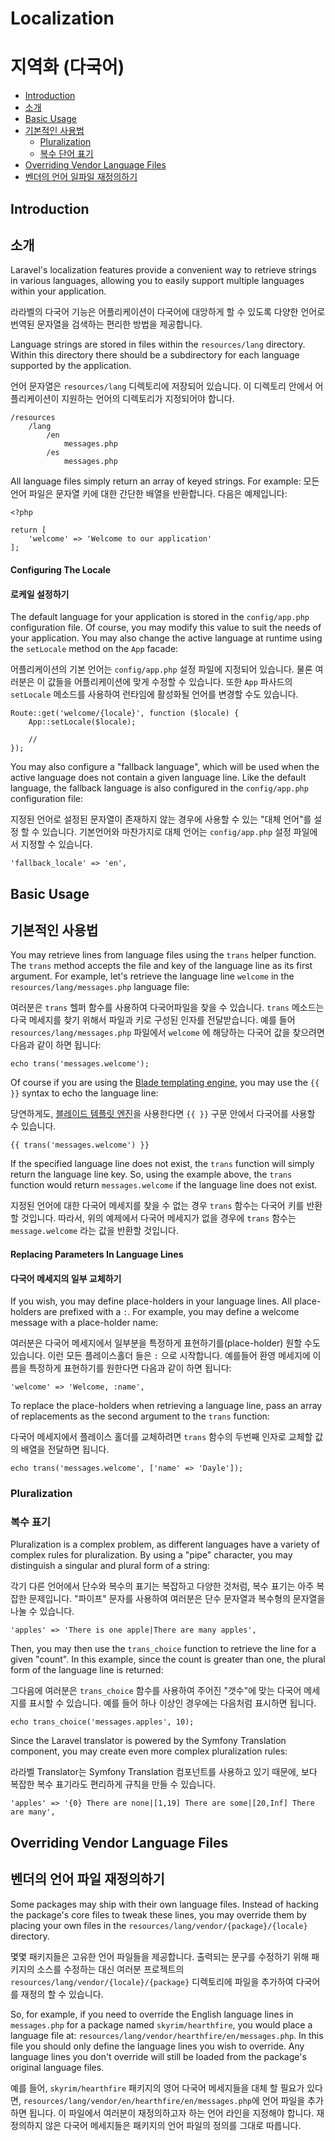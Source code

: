 # Localization
# 지역화 (다국어)

- [Introduction](#introduction)
- [소개](#introduction)
- [Basic Usage](#basic-usage)
- [기본적인 사용법](#basic-usage)
    - [Pluralization](#pluralization)
    - [복수 단어 표기](#pluralization)
- [Overriding Vendor Language Files](#overriding-vendor-language-files)
- [벤더의 언어 일파일 재정의하기](#overriding-vendor-language-files)

<a name="introduction"></a>
## Introduction
## 소개

Laravel's localization features provide a convenient way to retrieve strings in various languages, allowing you to easily support multiple languages within your application.

라라벨의 다국어 기능은 어플리케이션이 다국어에 대앙하게 할 수 있도록 다양한 언어로 번역된 문자열을 검색하는 편리한 방법을 제공합니다.

Language strings are stored in files within the `resources/lang` directory. Within this directory there should be a subdirectory for each language supported by the application. 

언어 문자열은 `resources/lang` 디렉토리에 저장되어 있습니다. 이 디렉토리 안에서 어플리케이션이 지원하는 언어의 디렉토리가 지정되어야 합니다. 

    /resources
        /lang
            /en
                messages.php
            /es
                messages.php

All language files simply return an array of keyed strings. For example:
모든 언어 파일은 문자열 키에 대한 간단한 배열을 반환합니다. 다음은 예제입니다:

    <?php

    return [
        'welcome' => 'Welcome to our application'
    ];

#### Configuring The Locale
#### 로케일 설정하기

The default language for your application is stored in the `config/app.php` configuration file. Of course, you may modify this value to suit the needs of your application. You may also change the active language at runtime using the `setLocale` method on the `App` facade:

어플리케이션의 기본 언어는 `config/app.php` 설정 파일에 지정되어 있습니다. 물론 여러분은 이 값들을 어플리케이션에 맞게 수정할 수 있습니다. 또한 `App` 파사드의 `setLocale` 메소드를 사용하여 런타임에 활성화될 언어를 변경할 수도 있습니다.  

    Route::get('welcome/{locale}', function ($locale) {
        App::setLocale($locale);

        //
    });

You may also configure a "fallback language", which will be used when the active language does not contain a given language line. Like the default language, the fallback language is also configured in the `config/app.php` configuration file: 

지정된 언어로 설정된 문자열이 존재하지 않는 경우에 사용할 수 있는 "대체 언어"를 설정 할 수 있습니다. 기본언어와 마찬가지로 대체 언어는 `config/app.php` 설정 파일에서 지정할 수 있습니다. 

    'fallback_locale' => 'en',

<a name="basic-usage"></a>
## Basic Usage
## 기본적인 사용법

You may retrieve lines from language files using the `trans` helper function. The `trans` method accepts the file and key of the language line as its first argument. For example, let's retrieve the language line `welcome` in the `resources/lang/messages.php` language file:

여러분은 `trans` 헬퍼 함수를 사용하여 다국어파일을 찾을 수 있습니다. `trans` 메소드는 다국 메세지를 찾기 위해서 파일과 키로 구성된 인자를 전달받습니다. 예를 들어 `resources/lang/messages.php` 파일에서 `welcome` 에 해당하는 다국어 값을 찾으려면 다음과 같이 하면 됩니다:

    echo trans('messages.welcome');

Of course if you are using the [Blade templating engine](/docs/{{version}}/blade), you may use the `{{ }}` syntax to echo the language line:

당연하게도, [블레이드 템플릿 엔진](/docs/{{version}}/blade)을 사용한다면 `{{ }}` 구문 안에서 다국어를 사용할 수 있습니다. 

    {{ trans('messages.welcome') }}

If the specified language line does not exist, the `trans` function will simply return the language line key. So, using the example above, the `trans` function would return `messages.welcome` if the language line does not exist.

지정된 언어에 대한 다국어 메세지를 찾을 수 없는 경우 `trans` 함수는 다국어 키를 반환할 것입니다. 따라서, 위의 예제에서 다국어 메세지가 없을 경우에 `trans` 함수는 `message.welcome` 라는 값을 반환할 것입니다. 

#### Replacing Parameters In Language Lines
#### 다국어 메세지의 일부 교체하기

If you wish, you may define place-holders in your language lines. All place-holders are prefixed with a `:`. For example, you may define a welcome message with a place-holder name:

여러분은 다국어 메세지에서 일부분을 특정하게 표현하기를(place-holder) 원할 수도 있습니다. 이런 모든 플레이스홀더 들은 `:` 으로 시작합니다. 예를들어 환영 메세지에 이름을 특정하게 표현하기를 원한다면 다음과 같이 하면 됩니다:

    'welcome' => 'Welcome, :name',

To replace the place-holders when retrieving a language line, pass an array of replacements as the second argument to the `trans` function:

다국어 메세지에서 플레이스 홀더를 교체하려면 `trans` 함수의 두번째 인자로 교체할 값의 배열을 전달하면 됩니다.

    echo trans('messages.welcome', ['name' => 'Dayle']);

<a name="pluralization"></a>
### Pluralization
### 복수 표기 

Pluralization is a complex problem, as different languages have a variety of complex rules for pluralization. By using a "pipe" character, you may distinguish a singular and plural form of a string:

각기 다른 언어에서 단수와 복수의 표기는 복잡하고 다양한 것처럼, 복수 표기는 아주 복잡한 문제입니다. "파이프" 문자를 사용하여 여러분은 단수 문자열과 복수형의 문자열을 나눌 수 있습니다.

    'apples' => 'There is one apple|There are many apples',

Then, you may then use the `trans_choice` function to retrieve the line for a given "count". In this example, since the count is greater than one, the plural form of the language line is returned:

그다음에 여러분은 `trans_choice` 함수를 사용하여 주어진 "갯수"에 맞는 다국어 메세지를 표시할 수 있습니다. 예를 들어 하나 이상인 경우에는 다음처럼 표시하면 됩니다. 

    echo trans_choice('messages.apples', 10);

Since the Laravel translator is powered by the Symfony Translation component, you may create even more complex pluralization rules:

라라벨 Translator는 Symfony Translation 컴포넌트를 사용하고 있기 때문에, 보다 복잡한 복수 표기라도 편리하게 규칙을 만들 수 있습니다.

    'apples' => '{0} There are none|[1,19] There are some|[20,Inf] There are many',

<a name="overriding-vendor-language-files"></a>
## Overriding Vendor Language Files
## 벤더의 언어 파일 재정의하기

Some packages may ship with their own language files. Instead of hacking the package's core files to tweak these lines, you may override them by placing your own files in the `resources/lang/vendor/{package}/{locale}` directory.

몇몇 패키지들은 고유한 언어 파일들을 제공합니다. 출력되는 문구를 수정하기 위해 패키지의 소스를 수정하는 대신 여러분 프로젝트의 `resources/lang/vendor/{locale}/{package}` 디렉토리에 파일을 추가하여 다국어를 재정의 할 수 있습니다. 

So, for example, if you need to override the English language lines in `messages.php` for a package named `skyrim/hearthfire`, you would place a language file at: `resources/lang/vendor/hearthfire/en/messages.php`. In this file you should only define the language lines you wish to override. Any language lines you don't override will still be loaded from the package's original language files.

예를 들어, `skyrim/hearthfire` 패키지의 영어 다국어 메세지들을 대체 할 필요가 있다면, `resources/lang/vendor/en/hearthfire/en/messages.php`에 언어 파일을 추가 하면 됩니다. 이 파일에서 여러분이 재정의하고자 하는 언어 라인을 지정해야 합니다. 재정의하지 않은 다국어 메세지들은 패키지의 언어 파일의 정의를 그대로 따릅니다. 
